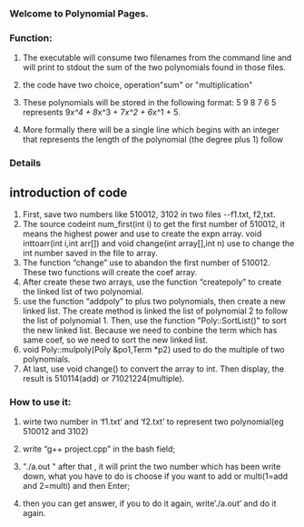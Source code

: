 ### Welcome to Polynomial Pages.

### Function:
1. The executable will consume two filenames from the command line and will print to stdout the sum of the two polynomials found in those files. 

2. the code have two choice, operation"sum" or "multiplication" 

3. These polynomials will be stored in the following format: 5 9 8 7 6 5 represents 9*x^4 + 8*x^3 + 7*x^2 + 6*x^1 + 5. 

4. More formally there will be a single line which begins with an integer that represents the length of the polynomial (the degree plus 1) follow



### Details
## introduction of code
1. First, save two numbers like 510012, 3102 in two files --f1.txt, f2,txt.
2. The source codeint num_first(int i) to get the first number of 510012, it means the highest power and use to create the expn array. void inttoarr(int i,int arr[]) and void change(int array[],int n) use to change the int number saved in the file to array.
3. The function “change” use to abandon the first number of 510012. These two functions will create the coef array.
4. After create these two arrays, use the function “createpoly” to create the linked list of two polynomial.
5. use the function “addpoly” to plus two polynomials, then create a new linked list. The create method is linked the list of polynomial 2 to follow the list of polynomial 1. Then, use the function "Poly::SortList()" to sort the new linked list. Because we need to conbine the term which has same coef, so we need to sort the new linked list.
6. void Poly::mulpoly(Poly &po1,Term *p2) used to do the multiple of two polynomials.
7. At last, use void change() to convert the array to int. Then display, the result is 510114(add) or 71021224(multiple).

### How to use it:

1. wirte two number in ‘f1.txt’ and ‘f2.txt’ to represent two polynomial(eg 510012 and 3102)

2.  write “g++ project.cpp” in the bash field;

3. "./a.out " after that , it will print the two number which has been write down, what you have to do is choose if you want to add or multi(1=add and 2=multi) and then Enter;

4. then you can get answer, if you to do it again, write’./a.out’ and do it again.
